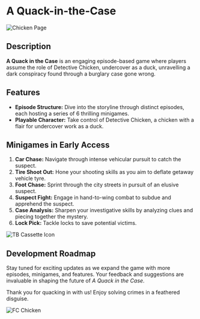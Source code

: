 # A Quack-in-the-Case
![Chicken Page](https://github.com/Maxenec/quack-in-the-case/assets/87256822/26801f72-5591-4920-b965-2c85de792b74)
## Description
**A Quack in the Case** is an engaging episode-based game where players assume the role of Detective Chicken, undercover as a duck, unravelling a dark conspiracy found through a burglary case gone wrong.

## Features
- **Episode Structure:** Dive into the storyline through distinct episodes, each hosting a series of 6 thrilling minigames.
- **Playable Character:** Take control of Detective Chicken, a chicken with a flair for undercover work as a duck.

## Minigames in Early Access
1. **Car Chase:** Navigate through intense vehicular pursuit to catch the suspect.
2. **Tire Shoot Out:** Hone your shooting skills as you aim to deflate getaway vehicle tyre.
3. **Foot Chase:** Sprint through the city streets in pursuit of an elusive suspect.
4. **Suspect Fight:** Engage in hand-to-wing combat to subdue and apprehend the suspect.
5. **Case Analysis:** Sharpen your investigative skills by analyzing clues and piecing together the mystery.
6. **Lock Pick:** Tackle locks to save potential victims.

![TB Cassette Icon](https://github.com/Maxenec/quack-in-the-case/assets/87256822/53ec8486-d40e-4625-a0e5-efcded278476)

## Development Roadmap
Stay tuned for exciting updates as we expand the game with more episodes, minigames, and features. Your feedback and suggestions are invaluable in shaping the future of *A Quack in the Case*.

Thank you for quacking in with us! Enjoy solving crimes in a feathered disguise.

![FC Chicken](https://github.com/Maxenec/quack-in-the-case/assets/87256822/3068abf7-a52f-4292-ae2a-7856861cf784)

